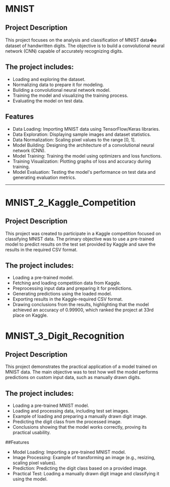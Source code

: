 # MNIST

## Project Description
This project focuses on the analysis and classification of MNIST data�a dataset of handwritten digits. The objective is to build a convolutional neural network (CNN) capable of accurately recognizing digits. 

## The project includes:
- Loading and exploring the dataset.
- Normalizing data to prepare it for modeling.
- Building a convolutional neural network model.
- Training the model and visualizing the training process.
- Evaluating the model on test data.

## Features
- Data Loading: Importing MNIST data using TensorFlow/Keras libraries.
- Data Exploration: Displaying sample images and dataset statistics.
- Data Normalization: Scaling pixel values to the range [0, 1].
- Model Building: Designing the architecture of a convolutional neural network (CNN).
- Model Training: Training the model using optimizers and loss functions.
- Training Visualization: Plotting graphs of loss and accuracy during training.
- Model Evaluation: Testing the model's performance on test data and generating evaluation metrics.

---

# MNIST_2_Kaggle_Competition

## Project Description
This project was created to participate in a Kaggle competition focused on classifying MNIST data. The primary objective was to use a pre-trained model to predict results on the test set provided by Kaggle and save the results in the required CSV format.

## The project includes:
- Loading a pre-trained model.
- Fetching and loading competition data from Kaggle.
- Preprocessing input data and preparing it for predictions.
- Generating predictions using the loaded model.
- Exporting results in the Kaggle-required CSV format.
- Drawing conclusions from the results, highlighting that the model achieved an accuracy of 0.99900, which ranked the project at 33rd place on Kaggle.


# MNIST_3_Digit_Recognition

## Project Description
This project demonstrates the practical application of a model trained on MNIST data. The main objective was to test how well the model performs predictions on custom input data, such as manually drawn digits.

## The project includes:
- Loading a pre-trained MNIST model.
- Loading and processing data, including test set images.
- Example of loading and preparing a manually drawn digit image.
- Predicting the digit class from the processed image.
- Conclusions showing that the model works correctly, proving its practical usability.

##Features
- Model Loading: Importing a pre-trained MNIST model.
- Image Processing: Example of transforming an image (e.g., resizing, scaling pixel values).
- Prediction: Predicting the digit class based on a provided image.
- Practical Test: Loading a manually drawn digit image and classifying it using the model.
